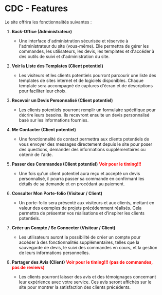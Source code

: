 # CDC - Features

Le site offrira les fonctionnalités suivantes :

1. **Back-Office (Administrateur)**
   
   * Une interface d'administration sécurisée et réservée à l'administrateur du site (vous-même). Elle permettra de gérer les commandes, les utilisateurs, les devis, les templates et d'accéder à des outils de suivi et d'administration du site.

2. **Voir la Liste des Templates (Client potentiel)**
   
   * Les visiteurs et les clients potentiels pourront parcourir une liste des templates de sites internet et de logiciels disponibles. Chaque template sera accompagné de captures d'écran et de descriptions pour faciliter leur choix.

3. **Recevoir un Devis Personnalisé (Client potentiel)**
   
   * Les clients potentiels pourront remplir un formulaire spécifique pour décrire leurs besoins. Ils recevront ensuite un devis personnalisé basé sur les informations fournies.

4. **Me Contacter (Client potentiel)**
   
   * Une fonctionnalité de contact permettra aux clients potentiels de vous envoyer des messages directement depuis le site pour poser des questions, demander des informations supplémentaires ou obtenir de l'aide.

5. **Passer des Commandes (Client potentiel)**     <span style="color: red;">**Voir pour le timing!!!**</span>
   
   * Une fois qu'un client potentiel aura reçu et accepté un devis personnalisé, il pourra passer sa commande en confirmant les détails de sa demande et en procédant au paiement.

6. **Consulter Mon Porte-folio (Visiteur / Client)**
   
   * Un porte-folio sera présenté aux visiteurs et aux clients, mettant en valeur des exemples de projets précédemment réalisés. Cela permettra de présenter vos réalisations et d'inspirer les clients potentiels.

7. **Créer un Compte / Se Connecter (Visiteur / Client)**
   
   * Les utilisateurs auront la possibilité de créer un compte pour accéder à des fonctionnalités supplémentaires, telles que la sauvegarde de devis, le suivi des commandes en cours, et la gestion de leurs informations personnelles.

8. **Partager des Avis (Client)**   <span style="color: red;"> **Voir pour le timing!!! (pas de commandes, pas de reviews)** </span>
   
   * Les clients pourront laisser des avis et des témoignages concernant leur expérience avec votre service. Ces avis seront affichés sur le site pour montrer la satisfaction des clients précédents.


